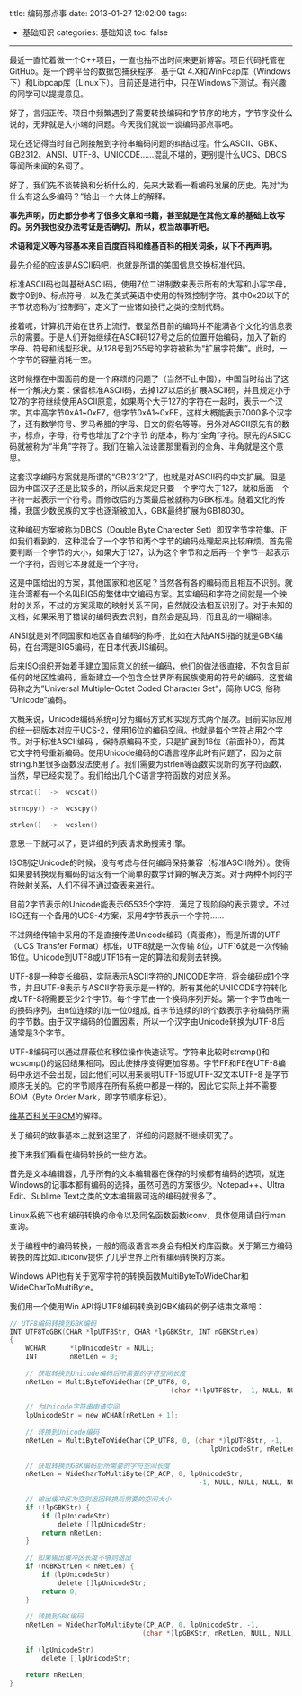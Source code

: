 title: 编码那点事
date: 2013-01-27 12:02:00
tags:
- 基础知识
categories: 基础知识
toc: false
---

最近一直忙着做一个C++项目，一直也抽不出时间来更新博客。项目代码托管在 GitHub。是一个跨平台的数据包捕获程序，基于Qt 4.X和WinPcap库（Windows下）和Libpcap库（Linux下）。目前还是进行中，只在Windows下测试。有兴趣的同学可以提提意见。

好了，言归正传。项目中频繁遇到了需要转换编码和字节序的地方，字节序没什么说的，无非就是大小端的问题。今天我们就谈一谈编码那点事吧。

现在还记得当时自己刚接触到字符串编码问题的纠结过程。什么ASCII、GBK、GB2312、ANSI、UTF-8、UNICODE……混乱不堪的，更别提什么UCS、DBCS等闻所未闻的名词了。

好了，我们先不谈转换和分析什么的，先来大致看一看编码发展的历史。先对“为什么有这么多编码？”给出一个大体上的解释。

**事先声明，历史部分参考了很多文章和书籍，甚至就是在其他文章的基础上改写的。另外我也没办法考证是否确切。所以，权当故事听吧。**

**术语和定义等内容基本来自百度百科和维基百科的相关词条，以下不再声明。**

最先介绍的应该是ASCII码吧，也就是所谓的美国信息交换标准代码。

标准ASCII码也叫基础ASCII码，使用7位二进制数来表示所有的大写和小写字母，数字0到9、标点符号，以及在美式英语中使用的特殊控制字符。其中0x20以下的字节状态称为”控制码”，定义了一些诸如换行之类的控制代码。

接着呢，计算机开始在世界上流行。很显然目前的编码并不能满各个文化的信息表示的需要。于是人们开始继续在ASCII码127号之后的位置开始编码，加入了新的字母、符号和线型形状。从128号到255号的字符被称为“扩展字符集”。此时，一个字节的容量消耗一空。

这时候摆在中国面前的是一个麻烦的问题了（当然不止中国），中国当时给出了这样一个解决方案：保留标准ASCII码，去掉127以后的扩展ASCII码，并且规定小于127的字符继续使用ASCII原意，如果两个大于127的字符在一起时，表示一个汉字。其中高字节0xA1~0xF7，低字节0xA1~0xFE，这样大概能表示7000多个汉字了，还有数学符号、罗马希腊的字母、日文的假名等等。另外对ASCII原先有的数字，标点，字母，符号也增加了2个字节 的版本，称为“全角”字符。原先的ASICC码就被称为“半角”字符了。我们在输入法设置那里看到的全角、半角就是这个意思。

这套汉字编码方案就是所谓的“GB2312”了，也就是对ASCII码的中文扩展。但是因为中国汉子还是比较多的，所以后来规定只要一个字符大于127，就和后面一个字符一起表示一个符号。而修改后的方案最后被就称为GBK标准。随着文化的传播，我国少数民族的文字也逐渐被加入，GBK最终扩展为GB18030。

这种编码方案被称为DBCS（Double Byte Charecter Set）即双字节字符集。正如我们看到的，这种混合了一个字节和两个字节的编码处理起来比较麻烦。首先需要判断一个字节的大小，如果大于127，认为这个字节和之后再一个字节一起表示一个字符，否则它本身就是一个字符。

这是中国给出的方案，其他国家和地区呢？当然各有各的编码而且相互不识别。就连台湾都有一个名叫BIG5的繁体中文编码方案。其实编码和字符之间就是一个映射的关系，不过的方案采取的映射关系不同，自然就没法相互识别了。对于未知的文档，如果采用了错误的编码表去识别，自然会是乱码，而且乱的一塌糊涂。

ANSI就是对不同国家和地区各自编码的称呼，比如在大陆ANSI指的就是GBK编码，在台湾是BIG5编码，在日本代表JIS编码。

后来ISO组织开始着手建立国际意义的统一编码，他们的做法很直接，不包含目前任何的地区性编码，重新建立一个包含全世界所有民族使用的符号的编码。这套编码称之为”Universal Multiple-Octet Coded Character Set”，简称 UCS, 俗称 “Unicode”编码。


大概来说，Unicode编码系统可分为编码方式和实现方式两个层次。目前实际应用的统一码版本对应于UCS-2，使用16位的编码空间。也就是每个字符占用2个字节。对于标准ASCII编码 ，保持原编码不变，只是扩展到16位（前面补0），而其它文字符号重新编码。使用Unicode编码的C语言程序此时有问题了，因为之前string.h里很多函数没法使用了。我们需要为strlen等函数实现新的宽字符函数，当然，早已经实现了。我们给出几个C语言字符函数的对应关系。

```c
strcat()  ->  wcscat()

strncpy() ->  wcscpy()

strlen()  ->  wcslen()
```

意思一下就可以了，更详细的列表请求助搜索引擎。

ISO制定Unicode的时候，没有考虑与任何编码保持兼容（标准ASCII除外）。使得如果要转换现有编码的话没有一个简单的数学计算的解决方案。对于两种不同的字符映射关系，人们不得不通过查表来进行。

目前2字节表示的Unicode能表示65535个字符，满足了现阶段的表示要求。不过ISO还有一个备用的UCS-4方案，采用4字节表示一个字符……

不过网络传输中采用的不是直接传递Unicode编码（真蛋疼），而是所谓的UTF（UCS Transfer Format）标准，UTF8就是一次传输 8位，UTF16就是一次传输16位。Unicode到UTF8或UTF16有一定的算法和规则去转换。

UTF-8是一种变长编码，实际表示ASCII字符的UNICODE字符，将会编码成1个字节，并且UTF-8表示与ASCII字符表示是一样的。所有其他的UNICODE字符转化成UTF-8将需要至少2个字节。每个字节由一个换码序列开始。第一个字节由唯一的换码序列，由n位连续的1加一位0组成, 首字节连续的1的个数表示字符编码所需的字节数。由于汉字编码的位置因素，所以一个汉字由Unicode转换为UTF-8后通常是3个字节。

UTF-8编码可以通过屏蔽位和移位操作快速读写。字符串比较时strcmp()和wcscmp()的返回结果相同，因此使排序变得更加容易。字节FF和FE在UTF-8编码中永远不会出现，因此他们可以用来表明UTF-16或UTF-32文本UTF-8 是字节顺序无关的。它的字节顺序在所有系统中都是一样的，因此它实际上并不需要BOM（Byte Order Mark，即字节顺序标记）。

[维基百科关于BOM](http://zh.wikipedia.org/wiki/%E4%BD%8D%E5%85%83%E7%B5%84%E9%A0%86%E5%BA%8F%E8%A8%98%E8%99%9F)的解释。

关于编码的故事基本上就到这里了，详细的问题就不继续研究了。

接下来我们看看在编码转换的一些方法。

首先是文本编辑器，几乎所有的文本编辑器在保存的时候都有编码的选项，就连Windows的记事本都有编码的选择，虽然可选的方案很少。Notepad++、Ultra Edit、Sublime Text之类的文本编辑器可选的编码就很多了。

Linux系统下也有编码转换的命令以及同名函数函数iconv，具体使用请自行man查询。

关于编程中的编码转换，一般的高级语言本身会有相关的库函数。关于第三方编码转换的库比如Libiconv提供了几乎世界上所有编码转换的方案。

Windows API也有关于宽窄字符的转换函数MultiByteToWideChar和WideCharToMultiByte。

我们用一个使用Win API将UTF8编码转换到GBK编码的例子结束文章吧：

```c
// UTF8编码转换到GBK编码
INT UTF8ToGBK(CHAR *lpUTF8Str, CHAR *lpGBKStr, INT nGBKStrLen)
{
    WCHAR      *lpUnicodeStr = NULL;
    INT        nRetLen = 0;
 
    // 获取转换到Unicode编码后所需要的字符空间长度
    nRetLen = MultiByteToWideChar(CP_UTF8, 0,
                                        (char *)lpUTF8Str, -1, NULL, NULL);
 
    // 为Unicode字符串申请空间
    lpUnicodeStr = new WCHAR[nRetLen + 1];
 
    // 转换到Unicode编码
    nRetLen = MultiByteToWideChar(CP_UTF8, 0, (char *)lpUTF8Str, -1,
                                                  lpUnicodeStr, nRetLen);  
 
    // 获取转换到GBK编码后所需要的字符空间长度
    nRetLen = WideCharToMultiByte(CP_ACP, 0, lpUnicodeStr,
                                               -1, NULL, NULL, NULL, NULL);
 
    // 输出缓冲区为空则返回转换后需要的空间大小
    if (!lpGBKStr) {
        if (lpUnicodeStr)
            delete []lpUnicodeStr;   
        return nRetLen;
    }
 
    // 如果输出缓冲区长度不够则退出
    if (nGBKStrLen < nRetLen) {
        if (lpUnicodeStr)
            delete []lpUnicodeStr;
        return 0;
    }
 
    // 转换到GBK编码
    nRetLen = WideCharToMultiByte(CP_ACP, 0, lpUnicodeStr, -1,
                                 (char *)lpGBKStr, nRetLen, NULL, NULL);
 
    if (lpUnicodeStr)
        delete []lpUnicodeStr;
 
    return nRetLen;
}
```